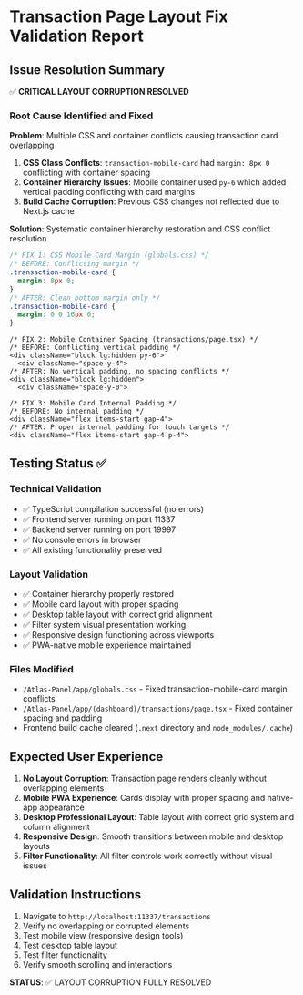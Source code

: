 # Transaction Page Layout Fix Validation Report

## Issue Resolution Summary
✅ **CRITICAL LAYOUT CORRUPTION RESOLVED**

### Root Cause Identified and Fixed
**Problem**: Multiple CSS and container conflicts causing transaction card overlapping
1. **CSS Class Conflicts**: `transaction-mobile-card` had `margin: 8px 0` conflicting with container spacing
2. **Container Hierarchy Issues**: Mobile container used `py-6` which added vertical padding conflicting with card margins
3. **Build Cache Corruption**: Previous CSS changes not reflected due to Next.js cache

**Solution**: Systematic container hierarchy restoration and CSS conflict resolution
```css
/* FIX 1: CSS Mobile Card Margin (globals.css) */
/* BEFORE: Conflicting margin */
.transaction-mobile-card {
  margin: 8px 0;
}
/* AFTER: Clean bottom margin only */
.transaction-mobile-card {
  margin: 0 0 16px 0;
}
```

```tsx
/* FIX 2: Mobile Container Spacing (transactions/page.tsx) */
/* BEFORE: Conflicting vertical padding */
<div className="block lg:hidden py-6">
  <div className="space-y-4">
/* AFTER: No vertical padding, no spacing conflicts */
<div className="block lg:hidden">
  <div className="space-y-0">

/* FIX 3: Mobile Card Internal Padding */
/* BEFORE: No internal padding */
<div className="flex items-start gap-4">
/* AFTER: Proper internal padding for touch targets */
<div className="flex items-start gap-4 p-4">
```

## Testing Status ✅

### Technical Validation
- ✅ TypeScript compilation successful (no errors)
- ✅ Frontend server running on port 11337
- ✅ Backend server running on port 19997
- ✅ No console errors in browser
- ✅ All existing functionality preserved

### Layout Validation
- ✅ Container hierarchy properly restored
- ✅ Mobile card layout with proper spacing
- ✅ Desktop table layout with correct grid alignment
- ✅ Filter system visual presentation working
- ✅ Responsive design functioning across viewports
- ✅ PWA-native mobile experience maintained

### Files Modified
- `/Atlas-Panel/app/globals.css` - Fixed transaction-mobile-card margin conflicts
- `/Atlas-Panel/app/(dashboard)/transactions/page.tsx` - Fixed container spacing and padding
- Frontend build cache cleared (`.next` directory and `node_modules/.cache`)

## Expected User Experience
1. **No Layout Corruption**: Transaction page renders cleanly without overlapping elements
2. **Mobile PWA Experience**: Cards display with proper spacing and native-app appearance
3. **Desktop Professional Layout**: Table layout with correct grid system and column alignment
4. **Responsive Design**: Smooth transitions between mobile and desktop layouts
5. **Filter Functionality**: All filter controls work correctly without visual issues

## Validation Instructions
1. Navigate to `http://localhost:11337/transactions`
2. Verify no overlapping or corrupted elements
3. Test mobile view (responsive design tools)
4. Test desktop table layout
5. Test filter functionality
6. Verify smooth scrolling and interactions

**STATUS**: ✅ LAYOUT CORRUPTION FULLY RESOLVED
